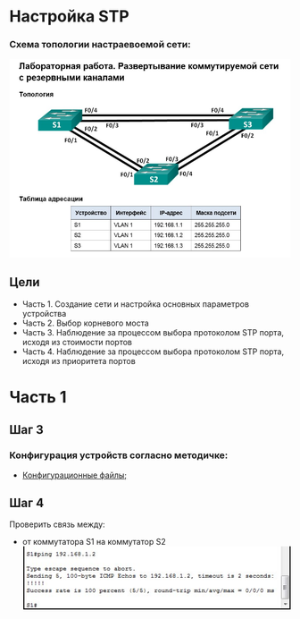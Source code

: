 #  Настройка STP
###  Схема топологии настраевоемой сети:
![](Lab_Stand.png)

##	Цели
* Часть 1. Создание сети и настройка основных параметров устройства
* Часть 2. Выбор корневого моста
* Часть 3. Наблюдение за процессом выбора протоколом STP порта, исходя из стоимости портов
* Часть 4. Наблюдение за процессом выбора протоколом STP порта, исходя из приоритета портов

# Часть 1
## Шаг 3
###  Конфигурация устройств согласно методичке:
- [Конфигурационные файлы;](config/)

## Шаг 4
Проверить связь между:
* от коммутатора S1 на коммутатор S2
![](S1_to_S2.png)




